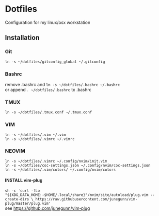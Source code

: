 # Dotfiles
Configuration for my linux/osx workstation

## Installation
### Git
`ln -s ~/dotfiles/gitconfig_global ~/.gitconfig`
### Bashrc
remove .bashrc and
`ln -s ~/dotfiles/.bashrc ~/.bashrc`<br/>
or append `. ~/dotfiles/.bashrc` to .bashrc
### TMUX
`ln -s ~/dotfiles/.tmux.conf ~/.tmux.conf`
### VIM
`ln -s ~/dotfiles/.vim ~/.vim`<br/>
`ln -s ~/dotfiles/.vimrc ~/.vimrc`
### NEOVIM
`ln -s ~/dotfiles/.vimrc ~/.config/nvim/init.vim`<br/>
`ln -s ~/dotfiles/coc-settings.json ~/.config/nvim/coc-settings.json`<br/>
`ln -s ~/dotfiles/.vim/colors/ ~/.config/nvim/colors`<br/>

#### INSTALL vim-plug
`sh -c 'curl -fLo "${XDG_DATA_HOME:-$HOME/.local/share}"/nvim/site/autoload/plug.vim --create-dirs \
       https://raw.githubusercontent.com/junegunn/vim-plug/master/plug.vim'`<br/>
see https://github.com/junegunn/vim-plug
